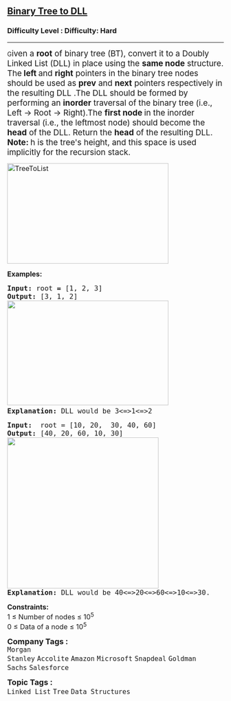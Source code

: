 <h2><a href="https://www.geeksforgeeks.org/problems/binary-tree-to-dll/1?page=1&company=Amazon&difficulty=Hard&status=unsolved&sortBy=submissions">Binary Tree to DLL</a></h2><h3>Difficulty Level : Difficulty: Hard</h3><hr><div class="problems_problem_content__Xm_eO"><p data-pm-slice="0 0 []">G<span style="font-size: 14pt;">iven a <strong>root</strong> of binary tree (BT), convert it to a Doubly Linked List (DLL) in place using the <strong>same node</strong> structure. The<strong> left </strong>and <strong>right</strong> pointers in the binary tree nodes should be used as <strong>prev</strong> and <strong>next</strong> pointers respectively in the resulting DLL .The DLL should be formed by performing an <strong>inorder</strong> traversal of the binary tree (i.e., Left → Root → Right).The <strong>first node </strong>in the inorder traversal (i.e., the leftmost node) should become the <strong>head</strong> of the DLL. Return the <strong>head</strong> of the resulting DLL.<br></span><span style="font-size: 14pt;"><strong>Note: </strong>h&nbsp;is the tree's height, and this space is used implicitly for the recursion stack.</span></p> 
<p><span style="font-size: 12pt;"><img style="height: 234px; width: 375px;" src="http://www.geeksforgeeks.org/wp-content/uploads/TreeToList.png" alt="TreeToList"></span></p>
<p><span style="font-size: 12pt;"><strong>Examples:</strong></span></p> 
<pre><span style="font-size: 12pt;"><strong>Input: </strong>root<strong> = </strong>[1, 2, 3]  
<strong>Output: </strong>[3, 1, 2] <br><img src="https://media.geeksforgeeks.org/img-practice/prod/addEditProblem/700144/Web/Other/blobid0_1723093893.png" width="375" height="244"><strong>
Explanation:</strong> DLL would be 3&lt;=&gt;1&lt;=&gt;2</span></pre>
<pre><span style="font-size: 12pt;"><strong>Input:  </strong>root = [10, 20,  30, 40, 60]
<strong>Output:</strong> [40, 20, 60, 10, 30] <br><strong><img src="https://media.geeksforgeeks.org/img- practice/prod/addEditProblem/700144/Web/Other/blobid1_1723093972.png" width="352" h eight="255"><br>Explanation: </strong>DLL would be 40&lt;=&gt;20&lt;=&gt;60&lt;=&gt;10&lt;=&gt;30.</span></pre>
<p><span style="font-size: 12pt;"><strong>Constraints:</strong><br>1 ≤ Number of nodes ≤ 10<sup>5</sup><br>0 ≤ Data of a node ≤ 10<sup>5</sup></span></p></div><p><span style=font-size:18px><strong>Company Tags : </strong><br><code>Morgan Stanley</code>&nbsp;<code>Accolite</code>&nbsp;<code>Amazon</code>&nbsp;<code>Microsoft</code>&nbsp;<code>Snapdeal</code>&nbsp;<code>Goldman Sachs</code>&nbsp;<code>Salesforce</code>&nbsp;<br><p><span style=font-size:18px><strong>Topic Tags : </strong><br><code>Linked List</code>&nbsp;<code>Tree</code>&nbsp;<code>Data Structures</code>&nbsp;
